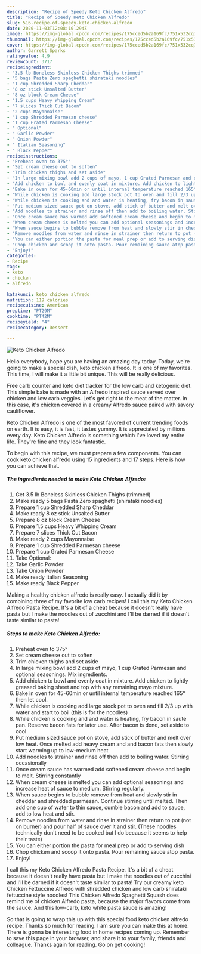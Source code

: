```yaml
---
description: "Recipe of Speedy Keto Chicken Alfredo"
title: "Recipe of Speedy Keto Chicken Alfredo"
slug: 516-recipe-of-speedy-keto-chicken-alfredo
date: 2020-11-03T12:08:10.294Z
image: https://img-global.cpcdn.com/recipes/175cced5b2a169fc/751x532cq70/keto-chicken-alfredo-recipe-main-photo.jpg
thumbnail: https://img-global.cpcdn.com/recipes/175cced5b2a169fc/751x532cq70/keto-chicken-alfredo-recipe-main-photo.jpg
cover: https://img-global.cpcdn.com/recipes/175cced5b2a169fc/751x532cq70/keto-chicken-alfredo-recipe-main-photo.jpg
author: Garrett Sparks
ratingvalue: 4.9
reviewcount: 3717
recipeingredient:
- "3.5 lb Boneless Skinless Chicken Thighs trimmed"
- "5 bags Pasta Zero spaghetti shirataki noodles"
- "1 cup Shredded Sharp Cheddar"
- "8 oz stick Unsalted Butter"
- "8 oz block Cream Cheese"
- "1.5 cups Heavy Whipping Cream"
- "7 slices Thick Cut Bacon"
- "2 cups Mayonnaise"
- "1 cup Shredded Parmesan cheese"
- "1 cup Grated Parmesan Cheese"
- " Optional"
- " Garlic Powder"
- " Onion Powder"
- " Italian Seasoning"
- " Black Pepper"
recipeinstructions:
- "Preheat oven to 375°"
- "Set cream cheese out to soften"
- "Trim chicken thighs and set aside"
- "In large mixing bowl add 2 cups of mayo, 1 cup Grated Parmesan and optional seasonings. Mix ingredients."
- "Add chicken to bowl and evenly coat in mixture. Add chicken to lightly greased baking sheet and top with any remaining mayo mixture."
- "Bake in oven for 45-60min or until internal temperature reached 165° then let cool."
- "While chicken is cooking add large stock pot to oven and fill 2/3 up with water and start to boil (this is for the noodles)"
- "While chicken is cooking and and water is heating, fry bacon in saute pan. Reserve bacon fats for later use. After bacon is done, set aside to cool"
- "Put medium sized sauce pot on stove, add stick of butter and melt over low heat. Once melted add heavy cream and and bacon fats then slowly start warming up to low-medium heat"
- "Add noodles to strainer and rinse off then add to boiling water. Stirring occasionally"
- "Once cream sauce has warmed add softened cream cheese and begin to melt. Stirring constantly"
- "When cream cheese is melted you can add optional seasonings and increase heat of sauce to medium. Stirring regularly."
- "When sauce begins to bubble remove from heat and slowly stir in cheddar and shredded parmesan. Continue stirring until melted. Then add one cup of water to thin sauce, cumble bacon and add to sauce, add to low heat and stir."
- "Remove noodles from water and rinse in strainer then return to pot (not on burner) and pour half of sauce over it and stir. (These noodles technically don&#39;t need to be cooked but I do because it seems to help their taste)"
- "You can either portion the pasta for meal prep or add to serving dish"
- "Chop chicken and scoop it onto pasta. Pour remaining sauce atop pasta."
- "Enjoy!"
categories:
- Recipe
tags:
- keto
- chicken
- alfredo

katakunci: keto chicken alfredo 
nutrition: 119 calories
recipecuisine: American
preptime: "PT29M"
cooktime: "PT42M"
recipeyield: "4"
recipecategory: Dessert

---
```



![Keto Chicken Alfredo](https://img-global.cpcdn.com/recipes/175cced5b2a169fc/751x532cq70/keto-chicken-alfredo-recipe-main-photo.jpg)

Hello everybody, hope you are having an amazing day today. Today, we're going to make a special dish, keto chicken alfredo. It is one of my favorites. This time, I will make it a little bit unique. This will be really delicious.

Free carb counter and keto diet tracker for the low carb and ketogenic diet. This simple bake is made with an Alfredo inspired sauce served over chicken and low carb veggies. Let&#39;s get right to the meat of the matter. In this case, it&#39;s chicken covered in a creamy Alfredo sauce paired with savory cauliflower.

Keto Chicken Alfredo is one of the most favored of current trending foods on earth. It is easy, it is fast, it tastes yummy. It is appreciated by millions every day. Keto Chicken Alfredo is something which I've loved my entire life. They're fine and they look fantastic.


To begin with this recipe, we must prepare a few components. You can cook keto chicken alfredo using 15 ingredients and 17 steps. Here is how you can achieve that.

<!--inarticleads1-->

##### The ingredients needed to make Keto Chicken Alfredo:

1. Get 3.5 lb Boneless Skinless Chicken Thighs (trimmed)
1. Make ready 5 bags Pasta Zero spaghetti (shirataki noodles)
1. Prepare 1 cup Shredded Sharp Cheddar
1. Make ready 8 oz stick Unsalted Butter
1. Prepare 8 oz block Cream Cheese
1. Prepare 1.5 cups Heavy Whipping Cream
1. Prepare 7 slices Thick Cut Bacon
1. Make ready 2 cups Mayonnaise
1. Prepare 1 cup Shredded Parmesan cheese
1. Prepare 1 cup Grated Parmesan Cheese
1. Take  Optional:
1. Take  Garlic Powder
1. Take  Onion Powder
1. Make ready  Italian Seasoning
1. Make ready  Black Pepper


Making a healthy chicken alfredo is really easy. I actually did it by combining three of my favorite low carb recipes! I call this my Keto Chicken Alfredo Pasta Recipe. It&#39;s a bit of a cheat because it doesn&#39;t really have pasta but I make the noodles out of zucchini and I&#39;ll be darned if it doesn&#39;t taste similar to pasta! 

<!--inarticleads2-->

##### Steps to make Keto Chicken Alfredo:

1. Preheat oven to 375°
1. Set cream cheese out to soften
1. Trim chicken thighs and set aside
1. In large mixing bowl add 2 cups of mayo, 1 cup Grated Parmesan and optional seasonings. Mix ingredients.
1. Add chicken to bowl and evenly coat in mixture. Add chicken to lightly greased baking sheet and top with any remaining mayo mixture.
1. Bake in oven for 45-60min or until internal temperature reached 165° then let cool.
1. While chicken is cooking add large stock pot to oven and fill 2/3 up with water and start to boil (this is for the noodles)
1. While chicken is cooking and and water is heating, fry bacon in saute pan. Reserve bacon fats for later use. After bacon is done, set aside to cool
1. Put medium sized sauce pot on stove, add stick of butter and melt over low heat. Once melted add heavy cream and and bacon fats then slowly start warming up to low-medium heat
1. Add noodles to strainer and rinse off then add to boiling water. Stirring occasionally
1. Once cream sauce has warmed add softened cream cheese and begin to melt. Stirring constantly
1. When cream cheese is melted you can add optional seasonings and increase heat of sauce to medium. Stirring regularly.
1. When sauce begins to bubble remove from heat and slowly stir in cheddar and shredded parmesan. Continue stirring until melted. Then add one cup of water to thin sauce, cumble bacon and add to sauce, add to low heat and stir.
1. Remove noodles from water and rinse in strainer then return to pot (not on burner) and pour half of sauce over it and stir. (These noodles technically don&#39;t need to be cooked but I do because it seems to help their taste)
1. You can either portion the pasta for meal prep or add to serving dish
1. Chop chicken and scoop it onto pasta. Pour remaining sauce atop pasta.
1. Enjoy!


I call this my Keto Chicken Alfredo Pasta Recipe. It&#39;s a bit of a cheat because it doesn&#39;t really have pasta but I make the noodles out of zucchini and I&#39;ll be darned if it doesn&#39;t taste similar to pasta! Try our creamy keto Chicken Fettuccine Alfredo with shredded chicken and low carb shirataki fettuccine style noodles! This Chicken Alfredo Spaghetti Squash does remind me of chicken Alfredo pasta, because the major flavors come from the sauce. And this low-carb, keto white pasta sauce is amazing! 

So that is going to wrap this up with this special food keto chicken alfredo recipe. Thanks so much for reading. I am sure you can make this at home. There is gonna be interesting food in home recipes coming up. Remember to save this page in your browser, and share it to your family, friends and colleague. Thanks again for reading. Go on get cooking!
